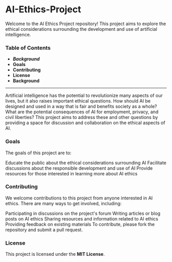 # AI-Ethics-Project

Welcome to the AI Ethics Project repository! This project aims to explore the ethical considerations surrounding the development and use of artificial intelligence.

### Table of Contents
* ___Background___
* __Goals__
* __Contributing__
* __License__
* __Background__

---

Artificial intelligence has the potential to revolutionize many aspects of our lives, but it also raises important ethical questions. How should AI be designed and used in a way that is fair and benefits society as a whole? What are the potential consequences of AI for employment, privacy, and civil liberties? This project aims to address these and other questions by providing a space for discussion and collaboration on the ethical aspects of AI.

### Goals
The goals of this project are to:

Educate the public about the ethical considerations surrounding AI
Facilitate discussions about the responsible development and use of AI
Provide resources for those interested in learning more about AI ethics

### Contributing
We welcome contributions to this project from anyone interested in AI ethics. There are many ways to get involved, including:

Participating in discussions on the project's forum
Writing articles or blog posts on AI ethics
Sharing resources and information related to AI ethics
Providing feedback on existing materials
To contribute, please fork the repository and submit a pull request.

### License
This project is licensed under the **__MIT License__**.
